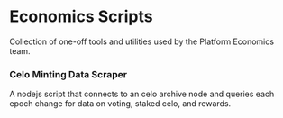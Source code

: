 # Economics Scripts

Collection of one-off tools and utilities used by the Platform Economics team.

### Celo Minting Data Scraper

A nodejs script that connects to an celo archive node and queries each epoch change for data on voting, staked celo, and rewards.
